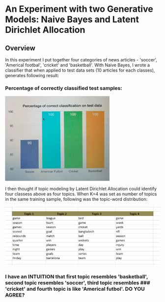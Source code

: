 # An Experiment with two Generative Models: Naive Bayes and Latent Dirichlet Allocation

## Overview
In this experiment I put together four categories of news articles - 'soccer', 'Americal footbal', 'cricket' and 'basketball'. With Naive Bayes, I wrote a classifier that when applied to test data sets (10 articles for each classes), generates following result:

### Percentage of correctly classified test samples:
<p><img src="Capture.PNG" title=" Naive Bayes Classification Result" alt="NBResult"></a></p>
<p>I then thought if topic modeling by Latent Dirichlet Allocation could identify four classess above as four topics. When K=4 was set as number of topics in the same training sample, following was the topic-word distribution:</p>
<p><img src="topic_word.PNG" title="Topic Word distribution via LDA" alt="LDAResult"></a></p>

### I have an INTUITION that first topic resembles 'basketball', second topic resembles 'soccer', third topic resembles ### 'cricket' and fourth topic is like 'Americal futbol'. DO YOU AGREE?

